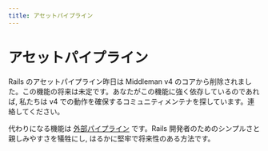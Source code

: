 ```yaml
---
title: アセットパイプライン
---
```


# アセットパイプライン

Rails のアセットパイプライン昨日は Middleman v4 のコアから削除されました。この機能の将来は未定です。あなたがこの機能に強く依存しているのであれば, 私たちは v4 での動作を確保するコミュニティメンテナを探しています。連絡してください。

代わりになる機能は [外部パイプライン](/jp/advanced/external-pipeline/) です。Rails 開発者のためのシンプルさと親しみやすさを犠牲にし, はるかに堅牢で将来性のある方法です。
